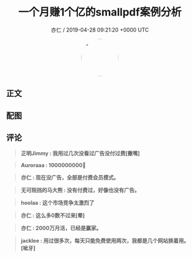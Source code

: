 <h1 align="center">一个月赚1个亿的smallpdf案例分析</h1>
<p align="center">
    <a>亦仁 / 2019-04-28 09:21:20 &#43;0000 UTC</a>
</p>

<div align="center">
    <img src="https://images.zsxq.com/Fn3NQqCN8nuGF86yZPXSbEsl0mb3?e=1590940799&amp;token=kIxbL07-8jAj8w1n4s9zv64FuZZNEATmlU_Vm6zD:pfbNc8W3hS0oYG_hyXXh_rHMHuc=" width="100" height="100" style="border:1px solid;border-radius:50%; color:#ffffff"/>
</div>

## 正文

<div>

</div>

## 配图
<div class="image" align="center">

</div>

## 评论

<div align="left">
<div>

<blockquote >
<span> <strong>正明Jimmy : 我用过几次没看过广告没付过费[撇嘴] </strong></span>
</blockquote>

<blockquote >
<span> <strong>Auroraaa : 1000000000🐒 </strong></span>
</blockquote>

<blockquote >
<span> <strong>亦仁 : 现在没广告，全部是付费会员模式。 </strong></span>
</blockquote>

<blockquote >
<span> <strong>无可阻挡的马大熊 : 没有付费过，好像也没有广告。 </strong></span>
</blockquote>

<blockquote >
<span> <strong>hoolaa : 这个市场竞争太激烈了 </strong></span>
</blockquote>

<blockquote >
<span> <strong>亦仁 : 这么多0数不过来[晕] </strong></span>
</blockquote>

<blockquote >
<span> <strong>亦仁 : 2000万月活，已经是赢家。 </strong></span>
</blockquote>

<blockquote >
<span> <strong>jacklee : 用过很多次，每天只能免费使用两次，我都是几个网站换着用。[呲牙] </strong></span>
</blockquote>

</div>
</div>